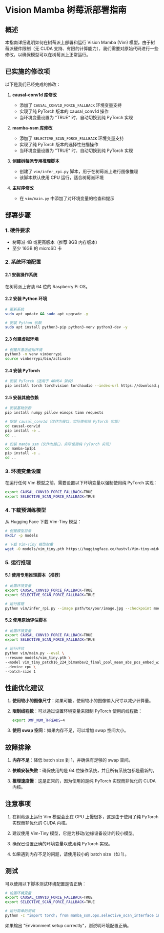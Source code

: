 # Vision Mamba 树莓派部署指南

## 概述

本指南详细说明如何在树莓派上部署和运行 Vision Mamba (Vim) 模型。由于树莓派硬件限制（无 CUDA 支持、有限的计算能力），我们需要对原始代码进行一些修改，以确保模型可以在树莓派上正常运行。

## 已实施的修改项

以下是我们已经完成的修改：

1. **causal-conv1d 库修改**
   - 添加了 `CAUSAL_CONV1D_FORCE_FALLBACK` 环境变量支持
   - 实现了纯 PyTorch 版本的 causal_conv1d 操作
   - 当环境变量设置为 "TRUE" 时，自动切换到纯 PyTorch 实现

2. **mamba-ssm 库修改**
   - 添加了 `SELECTIVE_SCAN_FORCE_FALLBACK` 环境变量支持
   - 实现了纯 PyTorch 版本的选择性扫描操作
   - 当环境变量设置为 "TRUE" 时，自动切换到纯 PyTorch 实现

3. **创建树莓派专用推理脚本**
   - 创建了 `vim/infer_rpi.py` 脚本，用于在树莓派上进行图像推理
   - 该脚本默认使用 CPU 运行，适合树莓派环境

4. **主程序修改**
   - 在 `vim/main.py` 中添加了对环境变量的检查和提示

## 部署步骤

### 1. 硬件要求

- 树莓派 4B 或更高版本（推荐 8GB 内存版本）
- 至少 16GB 的 microSD 卡

### 2. 系统环境配置

#### 2.1 安装操作系统

在树莓派上安装 64 位的 Raspberry Pi OS。

#### 2.2 安装 Python 环境

```bash
# 更新系统
sudo apt update && sudo apt upgrade -y

# 安装 Python 依赖
sudo apt install python3-pip python3-venv python3-dev -y
```

#### 2.3 创建虚拟环境

```bash
# 创建并激活虚拟环境
python3 -m venv vimberrypi
source vimberrypi/bin/activate
```

#### 2.4 安装 PyTorch

```bash
# 安装 PyTorch（适用于 ARM64 架构）
pip install torch torchvision torchaudio --index-url https://download.pytorch.org/whl/cpu
```

#### 2.5 安装其他依赖

```bash
# 安装基础依赖
pip install numpy pillow einops timm requests

# 安装 causal_conv1d（仅作为接口，实际使用纯 PyTorch 实现）
cd causal-conv1d
pip install -e .
cd ..

# 安装 mamba_ssm（仅作为接口，实际使用纯 PyTorch 实现）
cd mamba-1p1p1
pip install -e .
cd ..
```

### 3. 环境变量设置

在运行任何 Vim 模型之前，需要设置以下环境变量以强制使用纯 PyTorch 实现：

```bash
export CAUSAL_CONV1D_FORCE_FALLBACK=TRUE
export SELECTIVE_SCAN_FORCE_FALLBACK=TRUE
```

### 4. 下载预训练模型

从 Hugging Face 下载 Vim-Tiny 模型：

```bash
# 创建模型目录
mkdir -p models

# 下载 Vim-Tiny 模型权重
wget -O models/vim_tiny.pth https://huggingface.co/hustvl/Vim-tiny-midclstok/resolve/main/pytorch_model.bin
```

### 5. 运行推理

#### 5.1 使用专用推理脚本（推荐）

```bash
# 设置环境变量
export CAUSAL_CONV1D_FORCE_FALLBACK=TRUE
export SELECTIVE_SCAN_FORCE_FALLBACK=TRUE

# 运行推理
python vim/infer_rpi.py --image path/to/your/image.jpg --checkpoint models/vim_tiny.pth
```

#### 5.2 使用原始评估脚本

```bash
# 设置环境变量
export CAUSAL_CONV1D_FORCE_FALLBACK=TRUE
export SELECTIVE_SCAN_FORCE_FALLBACK=TRUE

# 运行评估
python vim/main.py --eval \
--resume models/vim_tiny.pth \
--model vim_tiny_patch16_224_bimambav2_final_pool_mean_abs_pos_embed_with_midclstok_div2 \
--device cpu \
--batch-size 1
```

## 性能优化建议

1. **使用较小的图像尺寸**：如果可能，使用较小的图像输入尺寸以减少计算量。

2. **限制线程数**：可以通过设置环境变量来限制 PyTorch 使用的线程数：
   ```bash
   export OMP_NUM_THREADS=4
   ```

3. **使用 swap 空间**：如果内存不足，可以增加 swap 空间大小。

## 故障排除

1. **内存不足**：降低 batch size 到 1，并确保有足够的 swap 空间。

2. **依赖安装失败**：确保使用的是 64 位操作系统，并且所有系统包都是最新的。

3. **推理速度慢**：这是正常的，因为使用的是纯 PyTorch 实现而非优化的 CUDA 内核。

## 注意事项

1. 在树莓派上运行 Vim 模型会比在 GPU 上慢很多，这是由于使用了纯 PyTorch 实现而非优化的 CUDA 内核。

2. 建议使用 Vim-Tiny 模型，它是为移动/边缘设备设计的较小模型。

3. 确保已设置正确的环境变量以使用纯 PyTorch 实现。

4. 如果遇到内存不足的问题，请使用较小的 batch size（如 1）。

## 测试

可以使用以下脚本测试环境配置是否正确：

```bash
# 设置环境变量
export CAUSAL_CONV1D_FORCE_FALLBACK=TRUE
export SELECTIVE_SCAN_FORCE_FALLBACK=TRUE

# 运行简单的测试
python -c "import torch; from mamba_ssm.ops.selective_scan_interface import selective_scan_fn; print('Environment setup correctly')"
```

如果输出 "Environment setup correctly"，则说明环境配置正确。